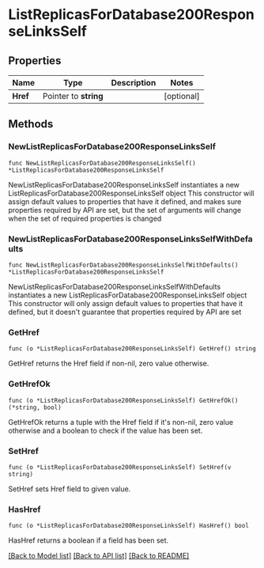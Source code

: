 # ListReplicasForDatabase200ResponseLinksSelf

## Properties

Name | Type | Description | Notes
------------ | ------------- | ------------- | -------------
**Href** | Pointer to **string** |  | [optional] 

## Methods

### NewListReplicasForDatabase200ResponseLinksSelf

`func NewListReplicasForDatabase200ResponseLinksSelf() *ListReplicasForDatabase200ResponseLinksSelf`

NewListReplicasForDatabase200ResponseLinksSelf instantiates a new ListReplicasForDatabase200ResponseLinksSelf object
This constructor will assign default values to properties that have it defined,
and makes sure properties required by API are set, but the set of arguments
will change when the set of required properties is changed

### NewListReplicasForDatabase200ResponseLinksSelfWithDefaults

`func NewListReplicasForDatabase200ResponseLinksSelfWithDefaults() *ListReplicasForDatabase200ResponseLinksSelf`

NewListReplicasForDatabase200ResponseLinksSelfWithDefaults instantiates a new ListReplicasForDatabase200ResponseLinksSelf object
This constructor will only assign default values to properties that have it defined,
but it doesn't guarantee that properties required by API are set

### GetHref

`func (o *ListReplicasForDatabase200ResponseLinksSelf) GetHref() string`

GetHref returns the Href field if non-nil, zero value otherwise.

### GetHrefOk

`func (o *ListReplicasForDatabase200ResponseLinksSelf) GetHrefOk() (*string, bool)`

GetHrefOk returns a tuple with the Href field if it's non-nil, zero value otherwise
and a boolean to check if the value has been set.

### SetHref

`func (o *ListReplicasForDatabase200ResponseLinksSelf) SetHref(v string)`

SetHref sets Href field to given value.

### HasHref

`func (o *ListReplicasForDatabase200ResponseLinksSelf) HasHref() bool`

HasHref returns a boolean if a field has been set.


[[Back to Model list]](../README.md#documentation-for-models) [[Back to API list]](../README.md#documentation-for-api-endpoints) [[Back to README]](../README.md)


